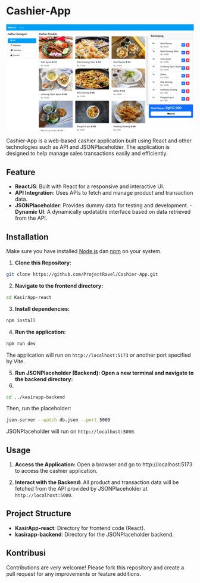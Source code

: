 # Cashier-App

![Website Preview](/KasirApp-React/public/preview.png)

Cashier-App is a web-based cashier application built using React and other technologies such as API and JSONPlaceholder. The application is designed to help manage sales transactions easily and efficiently.

## Feature

- **ReactJS**: Built with React for a responsive and interactive UI.
- **API Integration**: Uses APIs to fetch and manage product and transaction data.
- **JSONPlaceholder**: Provides dummy data for testing and development.
 -**Dynamic UI**: A dynamically updatable interface based on data retrieved from the API.

## Installation

Make sure you have installed [Node.js](https://nodejs.org/) dan [npm](https://www.npmjs.com/) on your system.

1. **Clone this Repository:**

```bash
git clone https://github.com/ProjectRavel/Cashier-App.git
```

2. **Navigate to the frontend directory:**

```bash
cd KasirApp-react
```

3. **Install dependencies:**

```bash
npm install
```

4. **Run the application:**

```bash
npm run dev
```

The application will run on `http://localhost:5173` or another port specified by Vite.

5. **Run JSONPlaceholder (Backend): Open a new terminal and navigate to the backend directory:**
6. 
```bash
cd ../kasirapp-backend
```

Then, run the placeholder:

```bash
json-server --watch db.json --port 5000
```

JSONPlaceholder will run on `http://localhost:5000`.

## Usage

1. **Access the Application:**
    Open a browser and go to http://localhost:5173 to access the cashier application.

2. **Interact with the Backend:**
   All product and transaction data will be fetched from the API provided by JSONPlaceholder at `http://localhost:5000`.

## Project Structure

- **KasirApp-react**: Directory for frontend code (React).
- **kasirapp-backend**: Directory for the JSONPlaceholder backend.

## Kontribusi

Contributions are very welcome! Please fork this repository and create a pull request for any improvements or feature additions.
